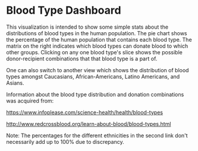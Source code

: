 # Blood Type Dashboard

This visualization is intended to show some simple stats about the distributions of blood types in the human population. The pie chart shows the percentage of the human population that contains each blood type. The matrix on the right indicates which blood types can donate blood to which other groups. Clicking on any one blood type's slice shows the possible donor-recipient combinations that that blood type is a part of.

One can also switch to another view which shows the distribution of blood types amongst Caucasians, African-Americans, Latino Americans, and Asians.

Information about the blood type distribution and donation combinations was acquired from:

https://www.infoplease.com/science-health/health/blood-types

http://www.redcrossblood.org/learn-about-blood/blood-types.html

Note: The percentages for the different ethnicities in the second link don't necessarily add up to 100% due to discrepancy.
